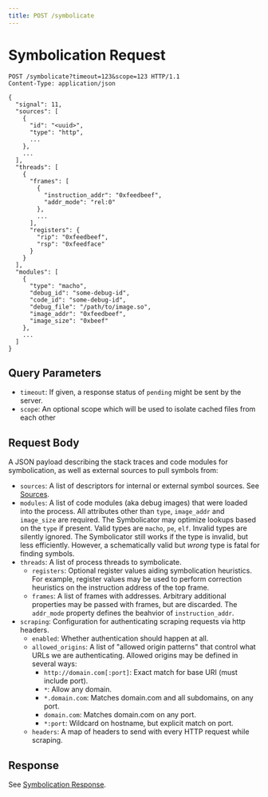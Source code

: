 ```yaml
---
title: POST /symbolicate
---
```


# Symbolication Request

```http
POST /symbolicate?timeout=123&scope=123 HTTP/1.1
Content-Type: application/json

{
  "signal": 11,
  "sources": [
    {
      "id": "<uuid>",
      "type": "http",
      ...
    },
    ...
  ],
  "threads": [
    {
      "frames": [
        {
          "instruction_addr": "0xfeedbeef",
          "addr_mode": "rel:0"
        },
        ...
      ],
      "registers": {
        "rip": "0xfeedbeef",
        "rsp": "0xfeedface"
      }
    }
  ],
  "modules": [
    {
      "type": "macho",
      "debug_id": "some-debug-id",
      "code_id": "some-debug-id",
      "debug_file": "/path/to/image.so",
      "image_addr": "0xfeedbeef",
      "image_size": "0xbeef"
    },
    ...
  ]
}
```

## Query Parameters

- `timeout`: If given, a response status of `pending` might be sent by the
  server.
- `scope`: An optional scope which will be used to isolate cached files from
  each other

## Request Body

A JSON payload describing the stack traces and code modules for symbolication,
as well as external sources to pull symbols from:

- `sources`: A list of descriptors for internal or external symbol sources. See
  [Sources](index.md).
- `modules`: A list of code modules (aka debug images) that were loaded into the
  process. All attributes other than `type`, `image_addr` and `image_size` are
  required. The Symbolicator may optimize lookups based on the `type` if present.
  Valid types are `macho`, `pe`, `elf`. Invalid types are silently ignored. The
  Symbolicator still works if the type is invalid, but less efficiently. However,
  a schematically valid but _wrong_ type is fatal for finding symbols.
- `threads`: A list of process threads to symbolicate.
  - `registers`: Optional register values aiding symbolication heuristics. For
    example, register values may be used to perform correction heuristics on the
    instruction address of the top frame.
  - `frames`: A list of frames with addresses. Arbitrary additional properties
    may be passed with frames, but are discarded. The `addr_mode` property
    defines the beahvior of `instruction_addr`.
- `scraping`: Configuration for authenticating scraping requests via http headers.
  - `enabled`: Whether authentication should happen at all.
  - `allowed_origins`: A list of "allowed origin patterns" that control what
    URLs we are authenticating. Allowed origins may be defined in several ways:
    - `http://domain.com[:port]`: Exact match for base URI (must include port).
    - `*`: Allow any domain.
    - `*.domain.com`: Matches domain.com and all subdomains, on any port.
    - `domain.com`: Matches domain.com on any port.
    - `*:port`: Wildcard on hostname, but explicit match on port.
  - `headers`: A map of headers to send with every HTTP request while scraping.

## Response

See [Symbolication Response](response.md).
